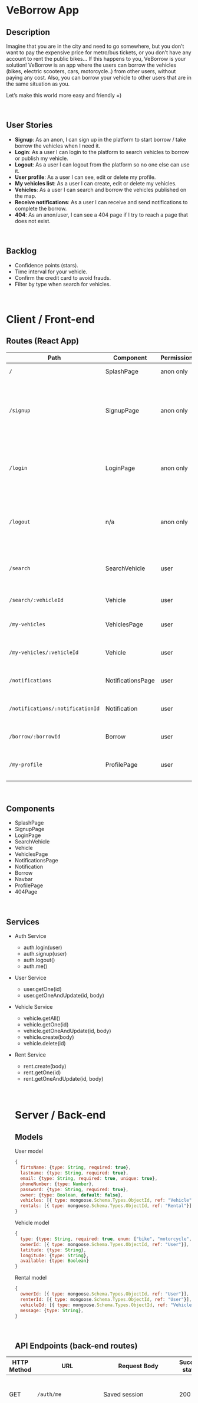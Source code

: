 # VeBorrow App

## Description
Imagine that you are in the city and need to go somewhere, but you don’t want to pay the expensive price for metro/bus tickets, or you don’t have any account to rent the public bikes… If this happens to you, VeBorrow is your solution!
VeBorrow is an app where the users can borrow the vehicles (bikes, electric scooters, cars, motorcycle..) from other users, without paying any cost.
Also, you can borrow your vehicle to other users that are in the same situation as you.

Let’s make this world more easy and friendly =)

<br>

## User Stories

- **Signup**: As an anon, I can sign up in the platform to start borrow / take borrow the vehicles when I need it.
- **Login**: As a user I can login to the platform to search vehicles to borrow or publish my vehicle.
- **Logout**: As a user I can logout from the platform so no one else can use it.
- **User profile**: As a user I can see, edit or delete my profile.
- **My vehicles list**: As a user I can create, edit or delete my vehicles.
- **Vehicles**: As a user I can search and borrow the vehicles published on the map.
- **Receive notifications**: As a user I can receive and send notifications to complete the borrow.
- **404**: As an anon/user, I can see a 404 page if I try to reach a page that does not exist.

<br>

## Backlog

- Confidence points (stars).
- Time interval for your vehicle.
- Confirm the credit card to avoid frauds.
- Filter by type when search for vehicles.

<br>

# Client / Front-end

## Routes (React App)

| Path                            | Component         | Permissions     | Behavior                                                            |
| -------------------------       | ---------------   | -----------     | ------------------------------------------------------------        |
| `/`                             | SplashPage        | anon only       | Home page                                                           |
| `/signup`                       | SignupPage        | anon only       | Signup form, link to login, navigate to home directory after signup |
| `/login`                        | LoginPage         | anon only       | Login form, link to signup, navigate to home directory after login  |
| `/logout`                       | n/a               | anon only       | Navigate to public login page after logout, expire session          |
| `/search`                       | SearchVehicle     | user            | Show Map with all the vehicles ready for borrow                     |
| `/search/:vehicleId`            | Vehicle           | user            | Show details of the vehicle                                         |
| `/my-vehicles`                  | VehiclesPage      | user            | Show a list of all the vehicles                                     |
| `/my-vehicles/:vehicleId`       | Vehicle           | user            | Show details of one vehicle                                         |
| `/notifications`                | NotificationsPage | user            | Show a list of all the vehicles                                     |
| `/notifications/:notificationId`| Notification      | user            | Show details of one notification                                    |
| `/borrow/:borrowId`             | Borrow            | user            | Show details of the borrow                                          |
| `/my-profile`                   | ProfilePage       | user            | Show details of the user profile                                    |


<br>

## Components

- SplashPage
- SignupPage
- LoginPage
- SearchVehicle
- Vehicle
- VehiclesPage
- NotificationsPage
- Notification
- Borrow
- Navbar
- ProfilePage
- 404Page

<br>

## Services

- Auth Service
  - auth.login(user)
  - auth.signup(user)
  - auth.logout()
  - auth.me()

- User Service
  - user.getOne(id)
  - user.getOneAndUpdate(id, body)

- Vehicle Service
  - vehicle.getAll()
  - vehicle.getOne(id)
  - vehicle.getOneAndUpdate(id, body)
  - vehicle.create(body)
  - vehicle.delete(id)

- Rent Service
  - rent.create(body)
  - rent.getOne(id)
  - rent.getOneAndUpdate(id, body)

  <br>
  <br>

  # Server / Back-end

  ## Models

  User model

  ```javascript
  {
    firtsName: {type: String, required: true},
    lastname: {type: String, required: true},
    email: {type: String, required: true, unique: true},
    phoneNumber: {type: Number},
    password: {type: String, required: true},
    owner: {type: Boolean, default: false},
    vehicles: [{ type: mongoose.Schema.Types.ObjectId, ref: "Vehicle"}],
    rentals: [{ type: mongoose.Schema.Types.ObjectId, ref: "Rental"}]
  }
  ```


  Vehicle model

  ```javascript
  {
    type: {type: String, required: true, enum: ["bike", "motorcycle", "car", "scooter", "electric scooter"]},
    ownerId: [{ type: mongoose.Schema.Types.ObjectId, ref: "User"}],
    latitude: {type: String},
    longitude: {type: String},
    available: {type: Boolean}
  }
  ```


  Rental model

  ```javascript
  {
    ownerId: [{ type: mongoose.Schema.Types.ObjectId, ref: "User"}],
    renterId: [{ type: mongoose.Schema.Types.ObjectId, ref: "User"}],
    vehicleId: [{ type: mongoose.Schema.Types.ObjectId, ref: "Vehicle"}],
    message: {type: String},
  }
  ```

  <br>

  ## API Endpoints (back-end routes)

| HTTP Method | URL                     | Request Body                 | Success status | Error Status | Description                 |
| ----------- | ----------------------- | ---------------------------- | -------------- | ------------ | --------------------------- |
| GET         | `/auth/me    `          | Saved session                | 200            | 404          | Check if user is logged in and return home page    |
| POST        | `/auth/signup`          | {firstName, lastName, email, password, phoneNumber}      | 201            | 404          | Checks if fields not empty (422) and user not exists (409), then create user with encrypted password, and store user in session |
| POST        | `/auth/login`           | {email, password}            | 200            | 401          | Checks if fields not empty (422), if user exists (404), and if password matches (404), then stores user in session |
| POST        | `/auth/logout`          | (empty)                      | 204            | 400          | Logs out the user                                          |
| GET         | `/user/:userId`         | {userId}                 | 200            | 400          | Get user information                                   |
| PUT         | `/user/:userId`         | {vehicleId, firstName, lastName,phoneNumber}           | 200          | 400          | edit user                           |
| GET         | `/vehicles`             |                              | 200            | 404          | show user vehicles                                        |
| GET         | `/vehicles/:vehicleId`  | {vehicleId}                  | 200            | 404          | show specific vehicle                                     |
| POST        | `/vechicles`            | {type,ownerId}               | 200            | 404          | create new vehicle                                        |
| PUT         | `/vehicles/:vehicleId`  | {vehicleId, latitude, longitude} | 201         | 400          | edit a specific vehicle                                   |
| DELETE      | `/vehicle/:vehicleId`   | {vehicleId}                  | 200            | 400          | delete specific vehicle                                   |
| GET         | `/rentals/:userId`      | {userId}                     | 201            | 400          | show user rentals                                         |

<br>

## Links

### Trello
[Trello board Link](https://trello.com/b/oL9dar4Q/veborrow-final-project)

## Git
[Client repository Link]()
[Server repository Link](https://github.com/LolaEnBeta/VeBorrow_server)
[Deploy Link]()

## Slides

[Slides Link]()


